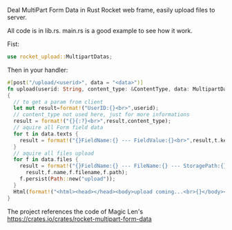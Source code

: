 Deal MultiPart Form Data in Rust Rocket web frame, easily upload files to server.

All code is in lib.rs. main.rs is a good example to see how it work.

Fist:  
```rs
use rocket_upload::MultipartDatas;
```

Then in your handler:  
```rs
#[post("/upload/<userid>", data = "<data>")]
fn upload(userid: String, content_type: &ContentType, data: MultipartDatas) -> Html<String>
{
  // to get a param from client
  let mut result=format!("UserID:{}<br>",userid);
  // content_type not used here, just for more informations
  result = format!("{}{:?}<br>",result,content_type);
  // aquire all Form field data
  for t in data.texts {
    result = format!("{}FieldName:{} --- FieldValue:{}<br>",result,t.key,t.value);
  }
  // aquire all files upload 
  for f in data.files {
    result = format!("{}FieldName:{} --- FileName:{} --- StoragePath:{}<br>",
      result,f.name,f.filename,f.path);
    f.persist(Path::new("upload"));
  }
  Html(format!("<html><head></head><body>upload coming...<br>{}</body></html>",result))
}
```

The project references the code of Magic Len's https://crates.io/crates/rocket-multipart-form-data
